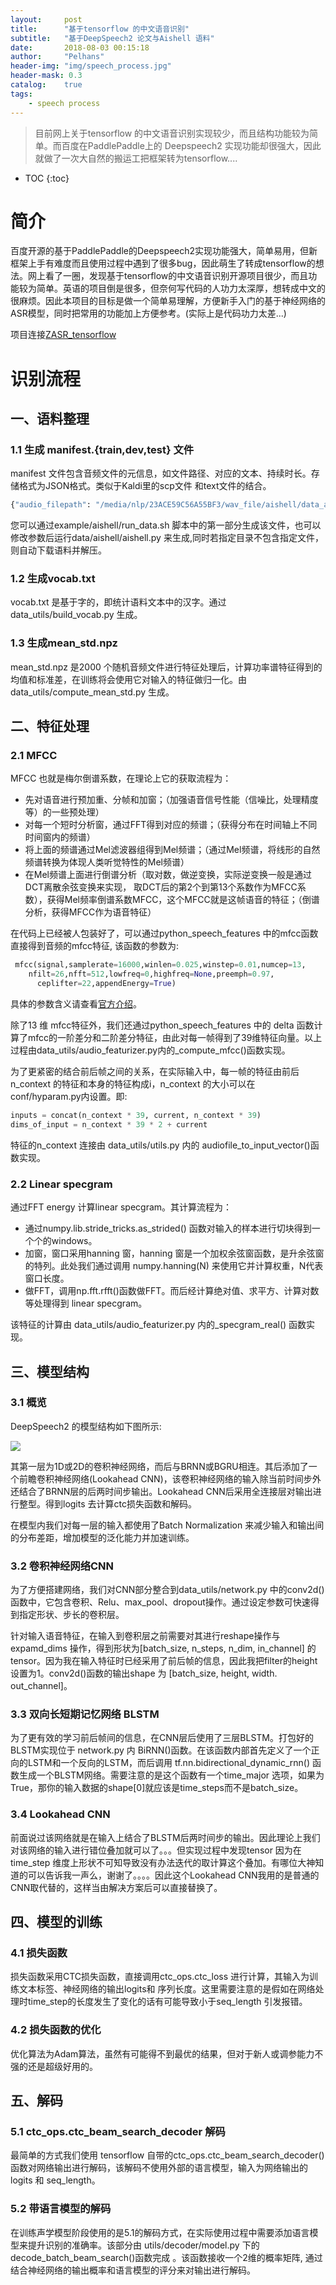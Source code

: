 ```yaml
---
layout:     post
title:      "基于tensorflow 的中文语音识别"
subtitle:   "基于DeepSpeech2 论文与Aishell 语料"
date:       2018-08-03 00:15:18
author:     "Pelhans"
header-img: "img/speech_process.jpg"
header-mask: 0.3 
catalog:    true
tags:
    - speech process
---
```



> 目前网上关于tensorflow  的中文语音识别实现较少，而且结构功能较为简单。而百度在PaddlePaddle上的 Deepspeech2 实现功能却很强大，因此就做了一次大自然的搬运工把框架转为tensorflow....

* TOC
{:toc}

# 简介

百度开源的基于PaddlePaddle的Deepspeech2实现功能强大，简单易用，但新框架上手有难度而且使用过程中遇到了很多bug，因此萌生了转成tensorflow的想法。网上看了一圈，发现基于tensorflow的中文语音识别开源项目很少，而且功能较为简单。英语的项目倒是很多，但奈何写代码的人功力太深厚，想转成中文的很麻烦。因此本项目的目标是做一个简单易理解，方便新手入门的基于神经网络的ASR模型，同时把常用的功能加上方便参考。(实际上是代码功力太差...)

项目连接[ZASR_tensorflow](https://github.com/Pelhans/ZASR_tensorflow)

# 识别流程

## 一、语料整理

### 1.1 生成 manifest.{train,dev,test} 文件

manifest 文件包含音频文件的元信息，如文件路径、对应的文本、持续时长。存储格式为JSON格式。类似于Kaldi里的scp文件 和text文件的结合。

```python
{"audio_filepath": "/media/nlp/23ACE59C56A55BF3/wav_file/aishell/data_aishell/wav/train/S0002/BAC009S0002W0122.wav", "duration": 5.999, "text": "而对楼市成交抑制作用最大的限购"}
```

您可以通过example/aishell/run_data.sh 脚本中的第一部分生成该文件，也可以修改参数后运行data/aishell/aishell.py 来生成,同时若指定目录不包含指定文件，则自动下载语料并解压。

### 1.2 生成vocab.txt

vocab.txt 是基于字的，即统计语料文本中的汉字。通过data_utils/build_vocab.py 生成。

### 1.3 生成mean_std.npz 

mean_std.npz 是2000 个随机音频文件进行特征处理后，计算功率谱特征得到的均值和标准差，在训练将会使用它对输入的特征做归一化。由data_utils/compute_mean_std.py 生成。

## 二、特征处理

### 2.1 MFCC

MFCC 也就是梅尔倒谱系数，在理论上它的获取流程为：

* 先对语音进行预加重、分帧和加窗；（加强语音信号性能（信噪比，处理精度等）的一些预处理）    
* 对每一个短时分析窗，通过FFT得到对应的频谱；（获得分布在时间轴上不同时间窗内的频谱）    
* 将上面的频谱通过Mel滤波器组得到Mel频谱；（通过Mel频谱，将线形的自然频谱转换为体现人类听觉特性的Mel频谱）    
*  在Mel频谱上面进行倒谱分析（取对数，做逆变换，实际逆变换一般是通过DCT离散余弦变换来实现，
取DCT后的第2个到第13个系数作为MFCC系数），获得Mel频率倒谱系数MFCC，这个MFCC就是这帧语音的特征；（倒谱分析，获得MFCC作为语音特征）

在代码上已经被人包装好了，可以通过python_speech_features 中的mfcc函数直接得到音频的mfcc特征, 该函数的参数为:

```python
 mfcc(signal,samplerate=16000,winlen=0.025,winstep=0.01,numcep=13,
    nfilt=26,nfft=512,lowfreq=0,highfreq=None,preemph=0.97,
      ceplifter=22,appendEnergy=True)
```
具体的参数含义请查看[官方介绍](https://pypi.org/project/python_speech_features/0.4/)。

除了13 维 mfcc特征外，我们还通过python_speech_features 中的 delta 函数计算了mfcc的一阶差分和二阶差分特征，由此对每一帧得到了39维特征向量。以上过程由data_utils/audio_featurizer.py内的_compute_mfcc()函数实现。

为了更紧密的结合前后帧之间的关系，在实际输入中，每一帧的特征由前后n_context 的特征和本身的特征构成i，n_context 的大小可以在conf/hyparam.py内设置。即:

```python
inputs = concat(n_context * 39, current, n_context * 39)
dims_of_input = n_context * 39 * 2 + current
```

特征的n_context 连接由 data_utils/utils.py 内的 audiofile_to_input_vector()函数实现。

### 2.2 Linear specgram

通过FFT energy 计算linear specgram。其计算流程为：

* 通过numpy.lib.stride_tricks.as_strided() 函数对输入的样本进行切块得到一个个的windows。    
* 加窗，窗口采用hanning 窗，hanning 窗是一个加权余弦窗函数，是升余弦窗的特列。此处我们通过调用 numpy.hanning(N) 来使用它并计算权重，N代表窗口长度。    
* 做FFT，调用np.fft.rfft()函数做FFT。而后经计算绝对值、求平方、计算对数等处理得到 linear specgram。

该特征的计算由 data_utils/audio_featurizer.py 内的_specgram_real() 函数实现。

## 三、模型结构

### 3.1 概览

DeepSpeech2 的模型结构如下图所示:

![](/img/in-post/ZASR_introduction/arc.png)

其第一层为1D或2D的卷积神经网络，而后与BRNN或BGRU相连。其后添加了一个前瞻卷积神经网络(Lookahead CNN)，该卷积神经网络的输入除当前时间步外还结合了BRNN层的后两时间步输出。Lookahead CNN后采用全连接层对输出进行整型。得到logits 去计算ctc损失函数和解码。

在模型内我们对每一层的输入都使用了Batch Normalization 来减少输入和输出间的分布差距，增加模型的泛化能力并加速训练。

### 3.2 卷积神经网络CNN

为了方便搭建网络，我们对CNN部分整合到data_utils/network.py 中的conv2d()函数中，它包含卷积、Relu、max_pool、dropout操作。通过设定参数可快速得到指定形状、步长的卷积层。

针对输入语音特征，在输入到卷积层之前需要对其进行reshape操作与expamd_dims 操作，得到形状为[batch_size, n_steps, n_dim, in_channel] 的tensor。因为我在输入特征时已经采用了前后帧的信息，因此我把filter的height 设置为1。conv2d()函数的输出shape 为 [batch_size, height, width. out_channel]。

### 3.3 双向长短期记忆网络 BLSTM

为了更有效的学习前后帧间的信息，在CNN层后使用了三层BLSTM。打包好的BLSTM实现位于 network.py 内 BiRNN()函数。在该函数内部首先定义了一个正向的LSTM和一个反向的LSTM，而后调用 tf.nn.bidirectional_dynamic_rnn() 函数生成一个BLSTM网络。需要注意的是这个函数有一个time_major 选项，如果为True，那你的输入数据的shape[0]就应该是time_steps而不是batch_size。

### 3.4 Lookahead CNN 

前面说过该网络就是在输入上结合了BLSTM后两时间步的输出。因此理论上我们对该网络的输入进行错位叠加就可以了。。。但实现过程中发现tensor 因为在time_step 维度上形状不可知导致没有办法迭代的取计算这个叠加。有哪位大神知道的可以告诉我一声么，谢谢了。。。。因此这个Lookahead CNN我用的是普通的CNN取代替的，这样当由解决方案后可以直接替换了。

## 四、模型的训练

### 4.1 损失函数

损失函数采用CTC损失函数，直接调用ctc_ops.ctc_loss 进行计算，其输入为训练文本标签、神经网络的输出logits和 序列长度。这里需要注意的是假如在网络处理时time_step的长度发生了变化的话有可能导致小于seq_length 引发报错。

### 4.2 损失函数的优化

优化算法为Adam算法，虽然有可能得不到最优的结果，但对于新人或调参能力不强的还是超级好用的。

## 五、解码

### 5.1 ctc_ops.ctc_beam_search_decoder 解码

最简单的方式我们使用 tensorflow 自带的ctc_ops.ctc_beam_search_decoder() 函数对网络输出进行解码，该解码不使用外部的语言模型，输入为网络输出的logits 和 seq_length。

### 5.2 带语言模型的解码

在训练声学模型阶段使用的是5.1的解码方式，在实际使用过程中需要添加语言模型来提升识别的准确率。该部分由 utils/decoder/model.py 下的 decode_batch_beam_search()函数完成 。该函数接收一个2维的概率矩阵, 通过结合神经网络的输出概率和语言模型的评分来对输出进行解码。
